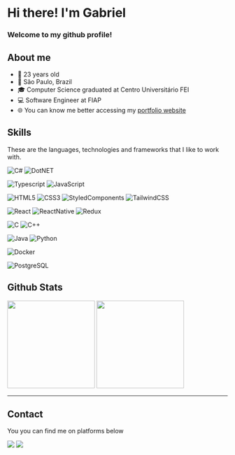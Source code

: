 # Hi there! I'm Gabriel

### Welcome to my github profile!

<div>
  <h2>About me</h2>
  <ul>
    <li>📆 23 years old</li>
    <li>📍 São Paulo, Brazil</li>
    <li>🎓 Computer Science graduated at Centro Universitário FEI</li>
    <li>💻 Software Engineer at FIAP</li>
    <li>🌐 You can know me better accessing my <a href="https://gabrielbueno-portfolio.vercel.app">portfolio website</a></li>
  </ul>
</div>

## Skills

<p>These are the languages, technologies and frameworks that I like to work with.</p>

![C#](https://img.shields.io/badge/C%23-239120?style=flat-square&logo=c-sharp&logoColor=white)
![DotNET](https://img.shields.io/badge/.NET-512BD4?style=flat-square&logo=dotnet&logoColor=white)

![Typescript](https://img.shields.io/badge/TypeScript-007ACC?style=flat-square&logo=typescript&logoColor=white)
![JavaScript](https://img.shields.io/badge/-JavaScript-black?style=flat-square&logo=javascript)

![HTML5](https://img.shields.io/badge/-HTML5-E34F26?style=flat-square&logo=html5&logoColor=white)
![CSS3](https://img.shields.io/badge/-CSS3-1572B6?style=flat-square&logo=css3)
![StyledComponents](https://img.shields.io/badge/styled--components-DB7093?style=flat-square&logo=styled-components&logoColor=white)
![TailwindCSS](https://img.shields.io/badge/Tailwind_CSS-38B2AC?style=flat-square&logo=tailwind-css&logoColor=white)

![React](https://img.shields.io/badge/React-20232A?style=flat-square&logo=react&logoColor=61DAFB)
![ReactNative](https://img.shields.io/badge/React_Native-20232A?style=flat-square&logo=react&logoColor=61DAFB)
![Redux](https://img.shields.io/badge/Redux-593D88?style=flat-square&logo=redux&logoColor=white)

![C](https://img.shields.io/badge/C-00599C?style=flat-square&logo=c&logoColor=white)
![C++](https://img.shields.io/badge/-C++-007ACC?style=flat-square&logo=cplusplus&logoColor=white)

![Java](https://img.shields.io/badge/Java-ED8B00?style=flat-square&logo=java&logoColor=white)
![Python](https://img.shields.io/badge/-Python-007ACC?style=flat-square&logo=python&logoColor=white)

![Docker](https://img.shields.io/badge/Docker-2496ED?style=flat-square&logo=docker&logoColor=white)

![PostgreSQL](https://img.shields.io/badge/PostgreSQL-316192?style=flat-square&logo=postgresql&logoColor=white)

## Github Stats

<div>
    <img height="200em" src="https://github-readme-stats-sigma-five.vercel.app/api?username=GabrielBueno200&count_private=true&theme=radical"/>
    <img height="200em" src="https://github-readme-stats.vercel.app/api/top-langs/?username=GabrielBueno200&langs_count=10&exclude_repo=Dataset-probability-and-statistics,DatasetAnalysisProject&theme=radical&layout=compact"/>
</div>

<hr>

<div>
  <h2>Contact</h2>
  <p>You you can find me on platforms below</p>
  <div> 
    <a href = "mailto:gabrielbueno200@gmail.com"><img src="https://img.shields.io/badge/-Gmail-%23333?style=for-the-badge&logo=gmail&logoColor=white" target="_blank"></a>
    <a href="https://www.linkedin.com/in/gabriel-vr-bueno/" target="_blank"><img src="https://img.shields.io/badge/-LinkedIn-%230077B5?style=for-the-badge&logo=linkedin&logoColor=white" target="_blank"></a> 
  </div>
</div>
